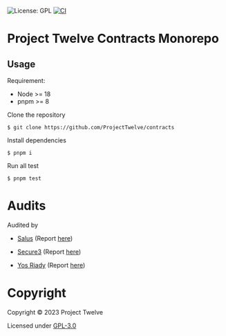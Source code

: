 ![License: GPL](https://img.shields.io/badge/license-GPLv3-blue) [![CI](https://github.com/ProjectTwelve/contracts/actions/workflows/push.yml/badge.svg)](https://github.com/ProjectTwelve/contracts/actions/workflows/push.yml/)

# Project Twelve Contracts Monorepo

## Usage

Requirement:

- Node >= 18
- pnpm >= 8

Clone the repository

```shell
$ git clone https://github.com/ProjectTwelve/contracts
```

Install dependencies

```shell
$ pnpm i
```

Run all test

```shell
$ pnpm test
```

# Audits

Audited by

- [Salus](https://salusec.io/) (Report [here](audits/2023-11-salus-audit.pdf))

- [Secure3](https://www.secure3.io/) (Report [here](audits/2022-08-secure3-audit.pdf))

- [Yos Riady](https://yos.io/) (Report [here](audits/2022-07-pre-audit.pdf))


# Copyright

Copyright © 2023 Project Twelve

Licensed under [GPL-3.0](LICENSE)
